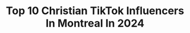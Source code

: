 ---
title: Top 10 Christian TikTok Influencers In Montreal In 2024
description: >-
  Find top christian TikTok influencers in Montreal in 2024. Most popular hashtags: #fyp #duet #foryou #foryoupage.
platform: TikTok
hits: 5
text_top: Identify the most popular TikTok profiles on inBeat.
text_bottom: Our platform has 5 TikTok influencers like this in Montreal, Canada for you to pitch.
profiles:
  - username: "guncledann"
    fullname: >-
      Daily Dose of Dann
    bio: >-
      Keeping other people’s secrets since 1980 He/Him or 🧸 Merch Shop & More👇
    location: "Canada"
    followers: 103800
    engagement: 1836
    commentsToLikes: 0.067720
    id: cka69k769su190i78uiiby5gt
    verified: false
    hashtags: "#tea, #lesbiansoftiktok, #gay, #stitch"
  - username: "naesha.joanna"
    fullname: >-
      Naësha Joanna💕
    bio: >-
      God always 🤍 Caribbean Gyal🌴🇭🇹 MTL, CAN 🇨🇦 Instagram - naeshajoanna
    location: "Canada"
    followers: 164000
    engagement: 1644
    commentsToLikes: 0.027109
    id: ckammbjfqzsfz0i783go3eqjg
    verified: false
    hashtags: "#foryou, #montreal, #haitian, #tiktokhaiti"
  - username: "biancaslatt"
    fullname: >-
      Bianca
    bio: >-
      MTL Bitch what
    location: "Canada"
    followers: 2789
    engagement: 1106
    commentsToLikes: 0.084719
    id: ckajk9utgp95u0i78ghps2mpn
    verified: false
    hashtags: "#fyp, #mtl, #foryoupage, #duet"
  - username: "nissikeah"
    fullname: >-
      nissikeah
    bio: >-
      18 ~ Filipina 📍MTL CANADA
    location: "Canada"
    followers: 3109
    engagement: 1290
    commentsToLikes: 0.032648
    id: cka9pg1aq6tzc0i78k0ol5ahi
    verified: false
    hashtags: "#asian, #happyathome, #mtl, #canada"
  - username: "laetitiahonlon"
    fullname: >-
      Laetitia Hon Lon
    bio: >-
      Je suis une africaine. Instagram: Laetitia lastar
    location: "Canada"
    followers: 3691
    engagement: 561
    commentsToLikes: 0.254052
    id: ckcj13g4n3p3m0j235mlqw0rs
    verified: false
    hashtags: "#tiktok225, #duo, #afrique, #manifestation"
  - username: "ready4anarchy"
    fullname: >-
      Charlie Franko
    bio: >-
      💖Ezekiel 23:20💖 26/💍\any pronouns Christian\Libertarian 🔞my DMs🔞
    location: "Canada"
    followers: 59000
    engagement: 1180
    commentsToLikes: 0.079358
    id: ckb98lyxrs72z0j23cyw8yzto
    verified: false
    hashtags: "#airpodsjump, #stitch, #duet, #fidoboostchallenge"
  - username: "purple.fettucine"
    fullname: >-
      PHOEBE
    bio: >-
      Christian Conservative ✝️ 💕 i’m 17! Jesus is Lord 🥺✝️
    location: "Canada"
    followers: 42800
    engagement: 1060
    commentsToLikes: 0.115594
    id: ckbbjp5ka83eu0j232h5daytw
    verified: false
    hashtags: "#greysanatomy, #duet, #foryoupage, #perfectgifts"
  - username: "its_lukeidk"
    fullname: >-
      Luke
    bio: >-
      Christian 🙏
    location: "Canada"
    followers: 4816
    engagement: 1104
    commentsToLikes: 0.053090
    id: ck9r3moygqmff0j78prwoo6uh
    verified: false
    hashtags: "#funny, #fyp, #foryou, #xyzbca"
  - username: "victory_dennise"
    fullname: >-
      Victory_Dennise
    bio: >-
      Long Distance sibling IG: @victory_aguzue @_d.e.n.n.i.s.e (Luke 1:37) Christians
    location: "Canada"
    followers: 194100
    engagement: 673
    commentsToLikes: 0.025244
    id: ckbl3x0z81btq0j23p4vaji2p
    verified: false
    hashtags: "#viral, #fy, #foryou, #duet"
  - username: "mrhot"
    fullname: >-
      MrHot
    bio: >-
      The Lord broke through
    location: "Canada"
    followers: 161800
    engagement: 2345
    commentsToLikes: 0.095489
    id: ck80719g9nu290j78bmwznfih
    verified: false
    hashtags: "#jesusisking, #pray, #loveyou, #youareloved"
---